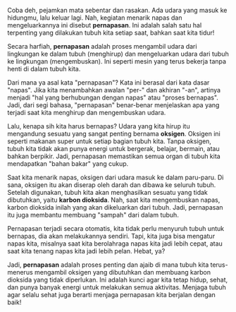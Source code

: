 Coba deh, pejamkan mata sebentar dan rasakan. Ada udara yang masuk ke hidungmu, lalu keluar lagi. Nah, kegiatan menarik napas dan mengeluarkannya ini disebut **pernapasan**. Ini adalah salah satu hal terpenting yang dilakukan tubuh kita setiap saat, bahkan saat kita tidur!

Secara harfiah, **pernapasan** adalah proses mengambil udara dari lingkungan ke dalam tubuh (menghirup) dan mengeluarkan udara dari tubuh ke lingkungan (mengembuskan). Ini seperti mesin yang terus bekerja tanpa henti di dalam tubuh kita.

Dari mana ya asal kata "pernapasan"? Kata ini berasal dari kata dasar "napas". Jika kita menambahkan awalan "per-" dan akhiran "-an", artinya menjadi "hal yang berhubungan dengan napas" atau "proses bernapas". Jadi, dari segi bahasa, "pernapasan" benar-benar menjelaskan apa yang terjadi saat kita menghirup dan mengembuskan udara.

Lalu, kenapa sih kita harus bernapas? Udara yang kita hirup itu mengandung sesuatu yang sangat penting bernama **oksigen**. Oksigen ini seperti makanan super untuk setiap bagian tubuh kita. Tanpa oksigen, tubuh kita tidak akan punya energi untuk bergerak, belajar, bermain, atau bahkan berpikir. Jadi, pernapasan memastikan semua organ di tubuh kita mendapatkan "bahan bakar" yang cukup.

Saat kita menarik napas, oksigen dari udara masuk ke dalam paru-paru. Di sana, oksigen itu akan diserap oleh darah dan dibawa ke seluruh tubuh. Setelah digunakan, tubuh kita akan menghasilkan sesuatu yang tidak dibutuhkan, yaitu **karbon dioksida**. Nah, saat kita mengembuskan napas, karbon dioksida inilah yang akan dikeluarkan dari tubuh. Jadi, pernapasan itu juga membantu membuang "sampah" dari dalam tubuh.

Pernapasan terjadi secara otomatis, kita tidak perlu menyuruh tubuh untuk bernapas, dia akan melakukannya sendiri. Tapi, kita juga bisa mengatur napas kita, misalnya saat kita berolahraga napas kita jadi lebih cepat, atau saat kita tenang napas kita jadi lebih pelan. Hebat, ya?

Jadi, **pernapasan** adalah proses penting dan ajaib di mana tubuh kita terus-menerus mengambil oksigen yang dibutuhkan dan membuang karbon dioksida yang tidak diperlukan. Ini adalah kunci agar kita tetap hidup, sehat, dan punya banyak energi untuk melakukan semua aktivitas. Menjaga tubuh agar selalu sehat juga berarti menjaga pernapasan kita berjalan dengan baik!